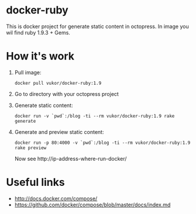 docker-ruby
===========

This is docker project for generate static content in octopress. In image you wil find ruby 1.9.3 + Gems.


How it's work
===========

1. Pull image:

    `` docker pull vukor/docker-ruby:1.9 ``

2. Go to directory with your octopress project

3. Generate static content:

    `` docker run -v `pwd`:/blog -ti --rm vukor/docker-ruby:1.9 rake generate ``

4. Generate and preview static content:

    `` docker run -p 80:4000 -v `pwd`:/blog -ti --rm vukor/docker-ruby:1.9 rake preview ``

    Now see http://ip-address-where-run-docker/


Useful links
============
  - http://docs.docker.com/compose/
  - https://github.com/docker/compose/blob/master/docs/index.md

